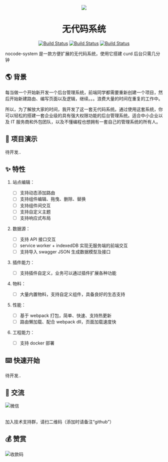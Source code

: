 <p align="center">
  <img src="https://user-images.githubusercontent.com/12481194/161300388-86a8a044-36f1-48a6-8384-6a2119a17112.svg">
</p>

<!-- 图片 -->
<h1 align="center">无代码系统</h1>

<!-- 徽标 -->
<p align="center">
   <a href=""><img id="like" src="https://img.shields.io/badge/code style-prettier-green.svg" alt="Build Status"></a>
   <a href=""><img id="read" src="https://img.shields.io/badge/PRS-welcome-red.svg" alt="Build Status"></a>
   <a href=""><img id="read" src="https://img.shields.io/badge/types-typescript-blue.svg" alt="Build Status"></a>
  </p>

nocode-system 是一款方便扩展的无代码系统，使用它搭建 curd 后台只需几分钟

## 🌎 背景

每当做一个开始新开发一个后台管理系统，前端同学都需要重新创建一个项目，然后开始新建路由、编写页面以及逻辑，继续。。。浪费大量的时间在重复的工作中。

所以，为了解放大家的时间，我开发了这一套无代码系统。通过使用这套系统，你可以轻松的搭建一套企业级的具有强大权限功能的后台管理系统。适合中小企业以及 IT 服务商和外包团队，以及不懂编程也想拥有一套自己的管理系统的所有人。

## 📸 项目演示

待开发..

## ✨ 特性

1. 站点编辑：

   - [ ] 支持动态添加路由
   - [ ] 支持组件编辑、拖曳、删除、替换
   - [ ] 支持组件间交互
   - [ ] 支持自定义主题
   - [ ] 支持响应式布局

2. 数据源：

   - [ ] 支持 API 接口交互
   - [ ] service worker + indexedDB 实现无服务端的前端交互
   - [ ] 支持导入 swagger JSON 生成数据模型及接口

3. 插件能力：

   - [ ] 支持插件自定义，业务可以通过插件扩展各种功能

4. 物料：

   - [ ] 大量内置物料，支持自定义组件，具备良好的生态支持

5. 性能：

   - [ ] 基于 webpack 打包，简单、快速、支持热更新
   - [ ] 路由懒加载、配合 webpack dll，页面加载速度快

6. 工程能力：
   - [ ] 支持 docker 部署

## ⌨️ 快速开始

待开发..

## 🤝 交流

![微信](https://user-images.githubusercontent.com/12481194/161296176-9adf6355-31fc-40f0-832c-c4970f9c415a.jpg)

<br/>
加入技术支持群，请扫二维码（添加时请备注“github”）

## 💰 赞赏

![收款码](https://user-images.githubusercontent.com/12481194/161088975-69f57147-bf86-4e14-90e2-ef9465ef553b.jpeg)
